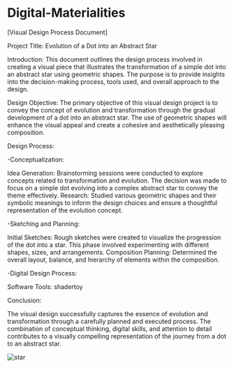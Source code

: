 # Digital-Materialities

[Visual Design Process Document]

Project Title: Evolution of a Dot into an Abstract Star

Introduction:
This document outlines the design process involved in creating a visual piece that illustrates the transformation of a simple dot into an abstract star using geometric shapes. The purpose is to provide insights into the decision-making process, tools used, and overall approach to the design.

Design Objective:
The primary objective of this visual design project is to convey the concept of evolution and transformation through the gradual development of a dot into an abstract star. The use of geometric shapes will enhance the visual appeal and create a cohesive and aesthetically pleasing composition.

Design Process:

-Conceptualization:

  Idea Generation: Brainstorming sessions were conducted to explore concepts related to transformation and evolution. The decision was made to focus on a simple dot 
  evolving into a complex abstract star to convey the theme effectively.
  Research: Studied various geometric shapes and their symbolic meanings to inform the design choices and ensure a thoughtful representation of the evolution concept.

-Sketching and Planning:

  Initial Sketches: Rough sketches were created to visualize the progression of the dot into a star. This phase involved experimenting with different shapes, sizes, 
  and arrangements.
  Composition Planning: Determined the overall layout, balance, and hierarchy of elements within the composition.

-Digital Design Process:

  Software Tools: shadertoy

Conclusion:

The visual design successfully captures the essence of evolution and transformation through a carefully planned and executed process. The combination of conceptual thinking, digital skills, and attention to detail contributes to a visually compelling representation of the journey from a dot to an abstract star.


![star](https://github.com/zoeyxinyi/Digital-Materialities/assets/145166450/13f7344c-0713-4f21-8868-007c554d16b4)

